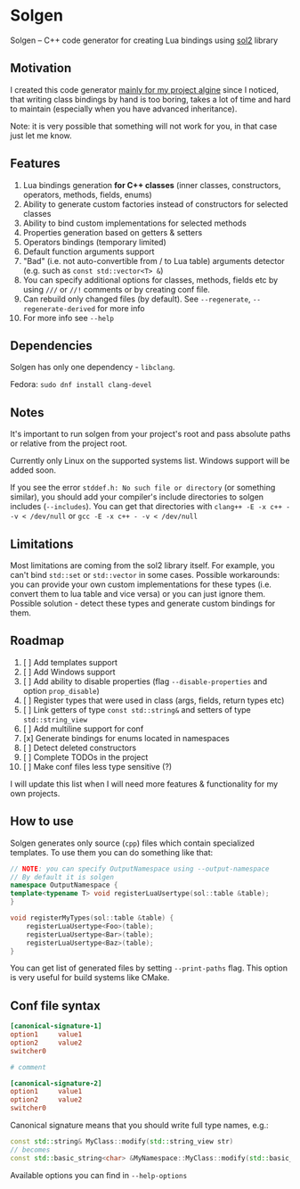 # Solgen

Solgen – C++ code generator for creating Lua bindings using [sol2](https://github.com/ThePhD/sol2) library

## Motivation

I created this code generator <u>mainly for my project [algine](https://github.com/congard/algine)</u> since I noticed, that writing class bindings by hand is too boring, takes a lot of time and hard to maintain (especially when you have advanced inheritance).

Note: it is very possible that something will not work for you, in that case just let me know.

## Features

1. Lua bindings generation **for C++ classes** (inner classes, constructors, operators, methods, fields, enums)
2. Ability to generate custom factories instead of constructors for selected classes
3. Ability to bind custom implementations for selected methods
4. Properties generation based on getters & setters
5. Operators bindings (temporary limited)
6. Default function arguments support
7. "Bad" (i.e. not auto-convertible from / to Lua table) arguments detector (e.g. such as `const std::vector<T> &`)
8. You can specify additional options for classes, methods, fields etc by using `///` or `//!` comments or by creating conf file.
9. Can rebuild only changed files (by default). See `--regenerate`, `--regenerate-derived` for more info
10. For more info see `--help`

## Dependencies

Solgen has only one dependency - `libclang`.

Fedora: `sudo dnf install clang-devel`

## Notes

It's important to run solgen from your project's root and pass absolute paths or relative from the project root.

Currently only Linux on the supported systems list. Windows support will be added soon.

If you see the error `stddef.h: No such file or directory` (or something similar), you should add your compiler's include directories to solgen includes (`--includes`). You can get that directories with `clang++ -E -x c++ - -v < /dev/null` or `gcc -E -x c++ - -v < /dev/null`

## Limitations

Most limitations are coming from the sol2 library itself. For example, you can't bind `std::set` or `std::vector` in some cases. Possible workarounds: you can provide your own custom implementations for these types (i.e. convert them to lua table and vice versa) or you can just ignore them. Possible solution - detect these types and generate custom bindings for them.

## Roadmap

1. [ ] Add templates support
2. [ ] Add Windows support
3. [ ] Add ability to disable properties (flag `--disable-properties` and option `prop_disable`)
4. [ ] Register types that were used in class (args, fields, return types etc)
5. [ ] Link getters of type `const std::string&` and setters of type `std::string_view`
6. [ ] Add multiline support for conf
7. [x] Generate bindings for enums located in namespaces
8. [ ] Detect deleted constructors
9. [ ] Complete TODOs in the project
10. [ ] Make conf files less type sensitive (?)

I will update this list when I will need more features & functionality for my own projects.

## How to use

Solgen generates only source (`cpp`) files which contain specialized templates. To use them you can do something like that:

```cpp
// NOTE: you can specify OutputNamespace using --output-namespace
// By default it is solgen
namespace OutputNamespace {
template<typename T> void registerLuaUsertype(sol::table &table);
}

void registerMyTypes(sol::table &table) {
    registerLuaUsertype<Foo>(table);
    registerLuaUsertype<Bar>(table);
    registerLuaUsertype<Baz>(table);
}
```

You can get list of generated files by setting `--print-paths` flag. This option is very useful for build systems like CMake.

## Conf file syntax

```conf
[canonical-signature-1]
option1     value1
option2     value2
switcher0

# comment

[canonical-signature-2]
option1     value1
option2     value2
switcher0
```

Canonical signature means that you should write full type names, e.g.:

```cpp
const std::string& MyClass::modify(std::string_view str)
// becomes
const std::basic_string<char> &MyNamespace::MyClass::modify(std::basic_string_view<char>)
```

Available options you can find in `--help-options`
